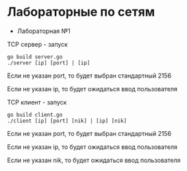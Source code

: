 # Лабораторные по сетям

- Лабораторная №1

TCP сервер - запуск
```
go build server.go
./server [ip] [port] | [ip]
```
Если не указан port, то будет выбран стандартный 2156

Если не указан ip, то будет ожидаться ввод пользователя
 
TCP клиент - запуск
```
go build client.go
./client [ip] [port] [nik] | [ip] [nik]
```

Если не указан port, то будет выбран стандартный 2156

Если не указан ip, то будет ожидаться ввод пользователя

Если не указан nik, то будет ожидаться ввод пользователя